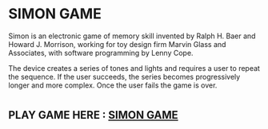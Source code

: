 # SIMON GAME 
Simon is an electronic game of memory skill invented by Ralph H. Baer and Howard J. Morrison, working for toy design firm Marvin Glass and Associates, with software programming by Lenny Cope. 

The device creates a series of tones and lights and requires a user to repeat the sequence. If the user succeeds, the series becomes progressively longer and more complex. Once the user fails the game is over.

#

## PLAY GAME HERE : [SIMON GAME](https://lucifer00911.github.io/Simon-Game/)